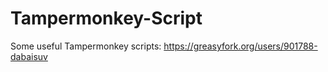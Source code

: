# Tampermonkey-Script
Some useful Tampermonkey scripts: 
https://greasyfork.org/users/901788-dabaisuv
